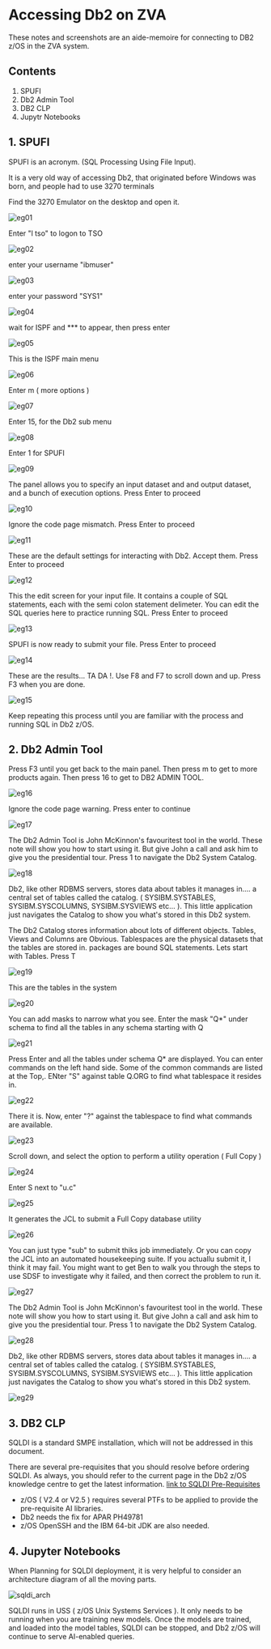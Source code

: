 # Accessing Db2 on ZVA

These notes and screenshots are an aide-memoire for connecting to DB2 z/OS in the ZVA system.


## Contents

1. SPUFI
2. Db2 Admin Tool
3. DB2 CLP
4. Jupytr Notebooks

## 1. SPUFI 

SPUFI is an acronym. (SQL Processing Using File Input).

It is a very old way of accessing Db2, that originated before Windows was born, and people had to use 3270 terminals

Find the 3270 Emulator on the desktop and open it.

![eg01](logonimages/eg01.JPG)

Enter "l tso" to logon to TSO

![eg02](logonimages/eg02.JPG)

enter your username "ibmuser"

![eg03](logonimages/eg03.JPG)

enter your password "SYS1"

![eg04](logonimages/eg04.JPG)

wait for ISPF and *** to appear, then press enter

![eg05](logonimages/eg05.JPG)

This is the ISPF main menu

![eg06](logonimages/eg06.JPG)

Enter m ( more options )

![eg07](logonimages/eg07.JPG)

Enter 15, for the Db2 sub menu

![eg08](logonimages/eg08.JPG)

Enter 1 for SPUFI

![eg09](logonimages/eg09.JPG)

The panel allows you to specify an input dataset and and output dataset, and a bunch of execution options. Press Enter to proceed

![eg10](logonimages/eg10.JPG)

Ignore the code page mismatch. Press Enter to proceed

![eg11](logonimages/eg11.JPG)

These are the default settings for interacting with Db2. Accept them. Press Enter to proceed

![eg12](logonimages/eg12.JPG)

This the edit screen for your input file.
It contains a couple of SQL statements, each with the semi colon statement delimeter.
You can edit the SQL queries here to practice running SQL. Press Enter to proceed

![eg13](logonimages/eg13.JPG)

SPUFI is now ready to submit your file. Press Enter to proceed

![eg14](logonimages/eg14.JPG)

These are the results... TA DA !. Use F8 and F7 to scroll down and up. Press F3 when you are done.

![eg15](logonimages/eg15.JPG)

Keep repeating this process until you are familiar with the process and running SQL in Db2 z/OS.

## 2. Db2 Admin Tool


Press F3 until you get back to the main panel. Then press m to get to more products again. Then press 16 to get to DB2 ADMIN TOOL.

![eg16](logonimages/eg16.JPG)

Ignore the code page warning. Press enter to continue

![eg17](logonimages/eg17.JPG)

The Db2 Admin Tool is John McKinnon's favouritest tool in the world. These note will show you how to start using it. But give John a call and ask him to give you the presidential tour. Press 1 to navigate the Db2 System Catalog.

![eg18](logonimages/eg18.JPG)

Db2, like other RDBMS servers, stores data about tables it manages in.... a central set of tables called the catalog. ( SYSIBM.SYSTABLES, SYSIBM.SYSCOLUMNS, SYSIBM.SYSVIEWS etc... ). This little application just navigates the Catalog to show you what's stored in this Db2 system.

The Db2 Catalog stores information about lots of different objects. Tables, Views and Columns are Obvious. Tablespaces are the physical datasets that the tables are stored in. packages are bound SQL statements. Lets start with Tables. Press T

![eg19](logonimages/eg19.JPG)

This are the tables in the system

![eg20](logonimages/eg20.JPG)


You can add masks to narrow what you see. Enter the mask "Q*" under schema to find all the tables in any schema starting with Q

![eg21](logonimages/eg21.JPG)

Press Enter and all the tables under schema Q* are displayed. You can enter commands on the left hand side. Some of the common commands are listed at the Top,. ENter "S" against table Q.ORG to find what tablespace it resides in.

![eg22](logonimages/eg22.JPG)

There it is. Now, enter "?" against the tablespace to find what commands are available.

![eg23](logonimages/eg23.JPG)

Scroll down, and select the option to perform a utility operation ( Full Copy )

![eg24](logonimages/eg24.JPG)

Enter S next to "u.c"

![eg25](logonimages/eg25.JPG)

It generates the JCL to submit a Full Copy database utility

![eg26](logonimages/eg26.JPG)

You can just type "sub" to submit thiks job immediately. Or you can copy the JCL into an automated housekeeping suite. If you actuallu submit it, I think it may fail. You might want to get Ben to walk you through the steps to use SDSF to investigate why it failed, and then correct the problem to run it.

![eg27](logonimages/eg27.JPG)

The Db2 Admin Tool is John McKinnon's favouritest tool in the world. These note will show you how to start using it. But give John a call and ask him to give you the presidential tour. Press 1 to navigate the Db2 System Catalog.

![eg28](logonimages/eg28.JPG)

Db2, like other RDBMS servers, stores data about tables it manages in.... a central set of tables called the catalog. ( SYSIBM.SYSTABLES, SYSIBM.SYSCOLUMNS, SYSIBM.SYSVIEWS etc... ). This little application just navigates the Catalog to show you what's stored in this Db2 system.

![eg29](logonimages/eg29.JPG)




## 3. DB2 CLP

SQLDI is a standard SMPE installation, which will not be addressed in this document.

There are several pre-requisites that you should resolve before ordering SQLDI. As always, you should refer to the current page in the Db2 z/OS knowledge centre to get the latest information. [link to SQLDI Pre-Requisites](https://www.ibm.com/docs/en/db2-for-zos/13?topic=di-preparing-sql-installation)

* z/OS ( V2.4 or V2.5 ) requires several PTFs to be applied to provide the pre-requisite AI libraries.
* Db2 needs the fix for APAR PH49781
* z/OS OpenSSH and the IBM 64-bit JDK are also needed.


## 4. Jupyter Notebooks

When Planning for SQLDI deployment, it is very helpful to consider an architecture diagram of all the moving parts.

![sqldi_arch](sqldiimages/sqldi_arch.JPG)

SQLDI runs in USS ( z/OS Unix Systems Services ). It only needs to be running when you are training new models. Once the models are trained, and loaded into the model tables, SQLDI can be stopped, and Db2 z/OS will continue to serve AI-enabled queries.

